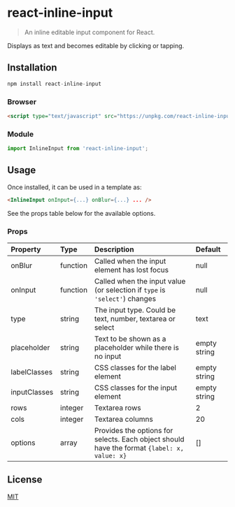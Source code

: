 # react-inline-input

> An inline editable input component for React.

Displays as text and becomes editable by clicking or tapping.

## Installation

```js
npm install react-inline-input
```

### Browser

```html
<script type="text/javascript" src="https://unpkg.com/react-inline-input"></script>
```

### Module

```js
import InlineInput from 'react-inline-input';
```

## Usage

Once installed, it can be used in a template as:

```html
<InlineInput onInput={...} onBlur={...} ... />
```

See the props table below for the available options.

### Props

| Property | Type | Description | Default |
|:--|:--|:--|:--|
| onBlur | function | Called when the input element has lost focus | null |
| onInput | function | Called when the input value (or selection if `type` is `'select'`) changes | null |
| type | string | The input type. Could be text, number, textarea or select | text |
| placeholder | string | Text to be shown as a placeholder while there is no input |  empty string |
| labelClasses | string | CSS classes for the label element | empty string |
| inputClasses | string | CSS classes for the input element | empty string |
| rows | integer | Textarea rows | 2 |
| cols | integer | Textarea columns | 20 |
| options | array | Provides the options for selects. Each object should have the format `{label: x, value: x}` | [] |

## License

[MIT](http://opensource.org/licenses/MIT)